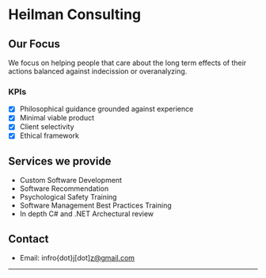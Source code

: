 # Heilman Consulting

## Our Focus

We focus on helping people that care about the long term effects of their actions balanced against indecission or overanalyzing.

### KPIs
- [x] Philosophical guidance grounded against experience
- [x] Minimal viable product
- [x] Client selectivity
- [x] Ethical framework

## Services we provide

- Custom Software Development
- Software Recommendation
- Psychological Safety Training
- Software Management Best Practices Training
- In depth C# and .NET Archectural review

## Contact

- Email: infro{dot}j[dot]z@gmail.com
---

[^1]: [editor on GitHub](https://github.com/Infro/infro/edit/gh-pages/index.md)
[^2]: [documentation](https://docs.github.com/categories/github-pages-basics/)
[^3]: [cheat-sheet](https://www.markdownguide.org/cheat-sheet/)
